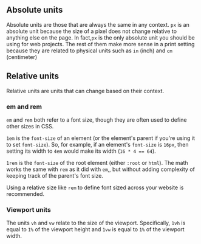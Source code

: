 ## Absolute units

Absolute units are those that are always the same in any context. `px` is an absolute unit because the size of a pixel does not change relative to anything else on the page. In fact,`px` is the only absolute unit you should be using for web projects. The rest of them make more sense in a print setting because they are related to physical units such as `in` (inch) and `cm` (centimeter)

## Relative units

Relative units are units that can change based on their context. 

### em and rem

`em` and `rem` both refer to a font size, though they are often used to define other sizes in CSS. 

`1em` is the `font-size` of an element (or the element's parent if you're using it to set `font-size`). So, for example, if an element's `font-size` is `16px`, then setting its width to `4em` would make its width (`16 * 4 == 64`).

`1rem` is the `font-size` of the root element (either `:root` or `html`). The math works the same with `rem` as it did with `em`,, but without adding complexity of keeping track of the parent's font size. 

Using a relative size like `rem` to define font sized across your website is recommended. 

### Viewport units

The units `vh` and `vw` relate to the size of the viewport. Specifically, `1vh` is equal to `1%` of the viewport height and `1vw` is equal to `1%` of the viewport width.